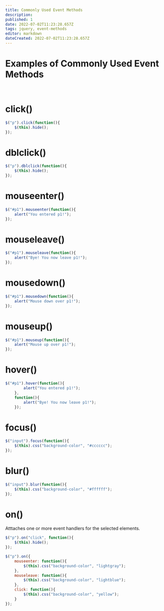 ```yaml
---
title: Commonly Used Event Methods
description: 
published: 1
date: 2022-07-02T11:23:28.657Z
tags: jquery, event-methods
editor: markdown
dateCreated: 2022-07-02T11:23:28.657Z
---
```


# Examples of Commonly Used Event Methods

<br>

# **click()**
````javascript
$("p").click(function(){
    $(this).hide();
});
````
# **dblclick()**
````javascript
$("p").dblclick(function(){
    $(this).hide();
});
````
# **mouseenter()**
````javascript
$("#p1").mouseenter(function(){
    alert("You entered p1!");
});
````
# **mouseleave()**
````javascript
$("#p1").mouseleave(function(){
    alert("Bye! You now leave p1!");
});
````
# **mousedown()**
````javascript
$("#p1").mousedown(function(){
    alert("Mouse down over p1!");
});
````
# **mouseup()**
````javascript
$("#p1").mouseup(function(){
    alert("Mouse up over p1!");
});
````
# **hover()**
````javascript
$("#p1").hover(function(){
        alert("You entered p1!");
    },
    function(){
        alert("Bye! You now leave p1!");
    });
````
# **focus()**
````javascript
$("input").focus(function(){
    $(this).css("background-color", "#cccccc");
});
````
# **blur()**
````javascript
$("input").blur(function(){
    $(this).css("background-color", "#ffffff");
});
````
# **on()**
Atttaches one or more event handlers for the selected elements.
````javascript
$("p").on("click", function(){
    $(this).hide();
});
````

````javascript
$("p").on({
    mouseenter: function(){
        $(this).css("background-color", "lightgray");
    },
    mouseleave: function(){
        $(this).css("background-color", "lightblue");
    },
    click: function(){
        $(this).css("background-color", "yellow");
    }
});
````